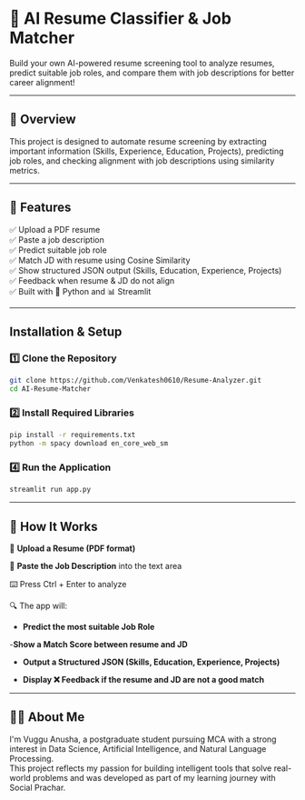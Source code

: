 # 🤖 AI Resume Classifier & Job Matcher

Build your own AI-powered resume screening tool to analyze resumes, predict suitable job roles, and compare them with job descriptions for better career alignment!

---

## 📌 Overview

This project is designed to automate resume screening by extracting important information (Skills, Experience, Education, Projects), predicting job roles, and checking alignment with job descriptions using similarity metrics.

---

## 🎯 Features

✅ Upload a PDF resume  
✅ Paste a job description  
✅ Predict suitable job role  
✅ Match JD with resume using Cosine Similarity  
✅ Show structured JSON output (Skills, Education, Experience, Projects)  
✅ Feedback when resume & JD do not align  
✅ Built with 🐍 Python and 📊 Streamlit

---

## **Installation & Setup**  

### **1️⃣ Clone the Repository**  
```bash
git clone https://github.com/Venkatesh0610/Resume-Analyzer.git 
cd AI-Resume-Matcher
```

### **2️⃣ Install Required Libraries**  
```bash
pip install -r requirements.txt
python -m spacy download en_core_web_sm

```

### **4️⃣ Run the Application**  
```bash
streamlit run app.py
```

---

## **🧠 How It Works**  


📄 **Upload a Resume (PDF format)**

📝 **Paste the Job Description** into the text area

⌨️ Press Ctrl + Enter to analyze

🔍 The app will:

- **Predict the most suitable Job Role**

-**Show a Match Score between resume and JD**

- **Output a Structured JSON (Skills, Education, Experience, Projects)**

- **Display ❌ Feedback if the resume and JD are not a good match**

---

## **🙋‍♀️ About Me**

I'm Vuggu Anusha, a postgraduate student pursuing MCA with a strong interest in Data Science, Artificial Intelligence, and Natural Language Processing.  
This project reflects my passion for building intelligent tools that solve real-world problems and was developed as part of my learning journey with Social Prachar.
